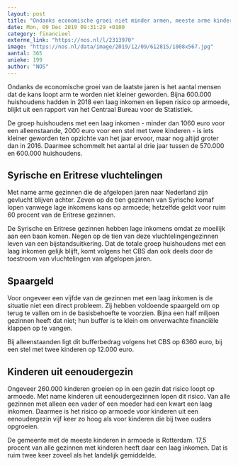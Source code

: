 ```yaml
---
layout: post
title: "Ondanks economische groei niet minder armen, meeste arme kinderen in Rotterdam"
date: Mon, 09 Dec 2019 09:31:29 +0100
category: financieel
externe_link: "https://nos.nl/l/2313970"
image: "https://nos.nl/data/image/2019/12/09/612815/1008x567.jpg"
aantal: 365
unieke: 199
author: "NOS"
---
```


<p>Ondanks de economische groei van de laatste jaren is het aantal mensen dat de kans loopt arm te worden niet kleiner geworden. Bijna 600.000 huishoudens hadden in 2018 een laag inkomen en liepen risico op armoede, blijkt uit een rapport van het Centraal Bureau voor de Statistiek.</p>
<p>De groep huishoudens met een laag inkomen - minder dan 1060 euro voor een alleenstaande, 2000 euro voor een stel met twee kinderen - is iets kleiner geworden ten opzichte van het jaar ervoor, maar nog altijd groter dan in 2016. Daarmee schommelt het aantal al drie jaar tussen de 570.000 en 600.000 huishoudens.</p>
<h2>Syrische en Eritrese vluchtelingen</h2>
<p>Met name arme gezinnen die de afgelopen jaren naar Nederland zijn gevlucht blijven achter. Zeven op de tien gezinnen van Syrische komaf lopen vanwege lage inkomens kans op armoede; hetzelfde geldt voor ruim 60 procent van de Eritrese gezinnen.</p>
<p>De Syrische en Eritrese gezinnen hebben lage inkomens omdat ze moeilijk aan een baan komen. Negen op de tien van deze vluchtelingengezinnen leven van een bijstandsuitkering. Dat de totale groep huishoudens met een laag inkomen gelijk blijft, komt volgens het CBS dan ook deels door de toestroom van vluchtelingen van afgelopen jaren.</p>
<h2>Spaargeld</h2>
<p>Voor ongeveer een vijfde van de gezinnen met een laag inkomen is de situatie niet een direct probleem. Zij hebben voldoende spaargeld om op terug te vallen om in de basisbehoefte te voorzien. Bijna een half miljoen gezinnen heeft dat niet; hun buffer is te klein om onverwachte financiële klappen op te vangen.</p>
<p>Bij alleenstaanden ligt dit bufferbedrag volgens het CBS op 6360 euro, bij een stel met twee kinderen op 12.000 euro.</p>
<h2>Kinderen uit eenoudergezin</h2>
<p>Ongeveer 260.000 kinderen groeien op in een gezin dat risico loopt op armoede. Met name kinderen uit eenoudergezinnen lopen dit risico. Van alle gezinnen met alleen een vader of een moeder had een kwart een laag inkomen. Daarmee is het risico op armoede voor kinderen uit een eenoudergezin vijf keer zo hoog als voor kinderen die bij twee ouders opgroeien.</p>
<p>De gemeente met de meeste kinderen in armoede is Rotterdam. 17,5 procent van alle gezinnen met kinderen heeft daar een laag inkomen. Dat is ruim twee keer zoveel als het landelijk gemiddelde.</p>
